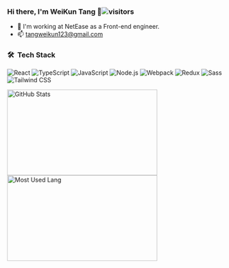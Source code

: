 ### Hi there, I'm WeiKun Tang 👋![visitors](https://visitor-badge-reloaded.herokuapp.com/badge?page_id=tangweikun.tangweikun&color=00cf00)

- 🌱 I'm working at NetEase as a Front-end engineer.
- 📫 tangweikun123@gmail.com

### 🛠 &nbsp;Tech Stack

![React](https://img.shields.io/badge/-React-666666?style=flat&logo=react)
![TypeScript](https://img.shields.io/badge/-TypeScript-666666?style=flat&logo=typescript)
![JavaScript](https://img.shields.io/badge/-JavaScript-666666?style=flat&logo=javascript)
![Node.js](https://img.shields.io/badge/-Node-666666?style=flat&logo=node.js)
![Webpack](https://img.shields.io/badge/-Webpack-666666?style=flat&logo=webpack)
![Redux](https://img.shields.io/badge/-Redux-666666?style=flat&logo=redux)
![Sass](https://img.shields.io/badge/-Sass-666666?style=flat&logo=sass)
![Tailwind CSS](https://img.shields.io/badge/-Tailwind%20CSS-666666?style=flat&logo=tailwindcss)

<p>
<img width="350px" height="200px" alt="GitHub Stats" src="https://github-readme-stats.vercel.app/api?username=tangweikun&count_private=true&show_icons=true&include_all_commits=true&line_height=31&theme=merko&hide_border=true"/>
<img width="350px" height="200px" alt="Most Used Lang" src="https://github-readme-stats.vercel.app/api/top-langs/?username=tangweikun&layout=compact&theme=dark&hide_border=true&hide=HTML,CSS"/>
</p>
